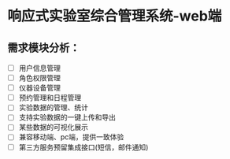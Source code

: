 # 响应式实验室综合管理系统-web端

## 需求模块分析：

- [ ] 用户信息管理
- [ ] 角色权限管理
- [ ] 仪器设备管理
- [ ] 预约管理和日程管理
- [ ] 实验数据的管理、统计
- [ ] 支持实验数据的一键上传和导出
- [ ] 某些数据的可视化展示
- [ ] 兼容移动端、pc端，提供一致体验
- [ ] 第三方服务预留集成接口(短信，邮件通知)
